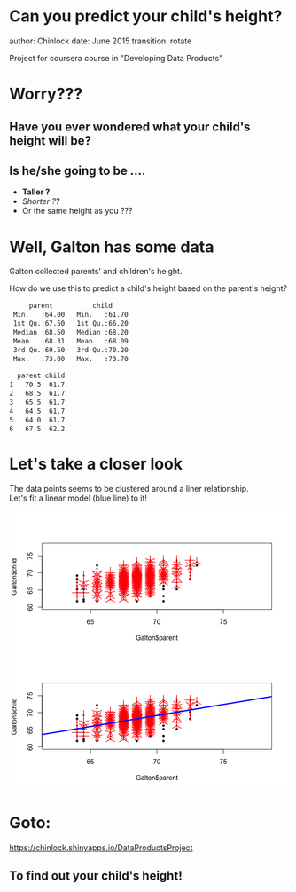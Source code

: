 Can you predict your child's height?
========================================================
author: Chinlock
date: June 2015
transition: rotate

<seal>
Project for coursera course in "Developing Data Products"
</seal>

Worry???
=====

## Have you ever wondered what your child's height will be?  

## Is he/she going to be ....

- **Taller ?**
- *Shorter ??*
- Or the same height as you ???

Well, Galton has some data
======

Galton collected parents' and children's height. 

How do we use this to predict a child's height based on the parent's height?


```
     parent          child      
 Min.   :64.00   Min.   :61.70  
 1st Qu.:67.50   1st Qu.:66.20  
 Median :68.50   Median :68.20  
 Mean   :68.31   Mean   :68.09  
 3rd Qu.:69.50   3rd Qu.:70.20  
 Max.   :73.00   Max.   :73.70  
```

```
  parent child
1   70.5  61.7
2   68.5  61.7
3   65.5  61.7
4   64.5  61.7
5   64.0  61.7
6   67.5  62.2
```

Let's take a closer look
=======

The data points seems to be clustered around a liner relationship.  
Let's fit a linear model (blue line) to it!

![plot of chunk unnamed-chunk-2](ProjectPitch-figure/unnamed-chunk-2-1.png) 

Goto:
=====

https://chinlock.shinyapps.io/DataProductsProject

## To find out your child's height!
